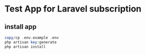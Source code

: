 # Test App for Laravel subscription

## install app

```php 
copy/cp .env.example .env
php artisan key:generate
php artisan install
```
